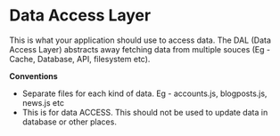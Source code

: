 # Data Access Layer

This is what your application should use to access data. The DAL (Data Access Layer) abstracts away fetching data from multiple souces (Eg - Cache, Database, API, filesystem etc).

**Conventions**
- Separate files for each kind of data. Eg - accounts.js, blogposts.js, news.js etc 
- This is for data ACCESS. This should not be used to update data in database or other places.

